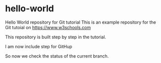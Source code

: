 # hello-world
Hello World repository for Git tutorial
This is an example repository for the Git tutoial on https://www.w3schools.com

This repository is built step by step in the tutorial.

I am now include step for GitHup

So now we check the status of the current branch.